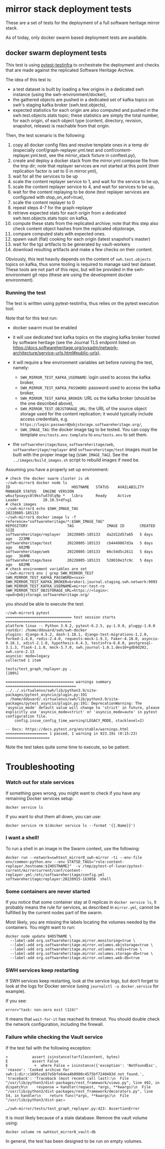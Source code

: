 # mirror stack deployment tests

These are a set of tests for the deployment of a full software heritage mirror
stack.

As of today, only docker swarm based deployment tests are available.

## docker swarm deployment tests

This test is using
[pytest-testinfra](https://github.com/pytest-dev/pytest-testinfra) to
orchestrate the deployment and checks that are made against the replicated
Software Heritage Archive.

The idea of this test is:
- a test dataset is built by loading a few origins in a dedicated swh instance
  (using the swh-environment/docker),
- the gathered objects are pushed in a dedicated set of kafka
  topics on swh's staging kafka broker (swh.test.objects),
- expected statistics for each origin are also computed and pushed in the
  swh.test.objects.stats topic; these statistics are simply the total number,
  for each origin, of each object type (content, directory, revision, snapshot,
  release) is reachable from that origin.

Then, the test scenario is the following:

1. copy all docker config files and resolve template ones in a temp dir
   (especially conf/graph-replayer.yml.test and conf/content-replayer.yml.test,
   see the mirror_stack fixture in conftest.py),
2. create and deploy a docker stack from the mirror.yml compose file from the
   tmp dir; note that replayer services are not started at this point (their
   replication factor is set to 0 in mirror.yml),
3. wait for all the services to be up
4. scale the content replayer service to 1, and wait for the service to be up,
5. scale the content replayer service to 4, and wait for services to be up,
6. wait for the content replaying to be done (test replayer services are
   configured with stop_on_eof=true),
7. scale the content replayer to 0
8. repeat steps 4-7 for the graph-replayer
9. retrieve expected stats for each origin from a dedicated
   swh.test.objects.stats topic on kafka,
10. compute these stats from the replicated archive; note that this step also
    check content object hashes from the replicated objstorage,
11. compare computed stats with expected ones.
12. spawn vault (flat) cooking for each origin (latest snapshot's master)
13. wait for the tgz artifacts to be generated by vault-workers
14. download resulting artifacts and make a few checks on their content.

Obviously, this test heavily depends on the content of ``swh.test.objects``
topics on kafka, thus some tooling is required to manage said test dataset.
These tools are not part of this repo, but will be provided in the
swh-environment git repo (these are using the development docker environment).

### Running the test

The test is written using pytest-testinfra, thus relies on the pytest execution
tool.

Note that for this test run:

- docker swarm must be enabled

- it will use dedicated test kafka topics on the staging kafka broker hosted by
  software heritage (see the Journal TLS endpoint listed on
  https://docs.softwareheritage.org/sysadm/network-architecture/service-urls.html#public-urls),

- it will require a few environment variables set before running the test,
  namely:
  - `SWH_MIRROR_TEST_KAFKA_USERNAME`: login used to access the kafka
    broker,
  - `SWH_MIRROR_TEST_KAFKA_PASSWORD`: password used to access the kafka
    broker,
  - `SWH_MIRROR_TEST_KAFKA_BROKER`: URL os the kafka broker (should be the
    one described above),
  - `SWH_MIRROR_TEST_OBJSTORAGE_URL`: the URL of the source object storage used
    for the content replication; it would typically include access credentials,
    e.g. `https://login:password@objstorage.softwareheritage.org/`,
  - `SWH_IMAGE_TAG`: the docker image tag to be tested.
  You can copy the template `env/tests.env.template` to `env/tests.env` to set them.

- the `softwareheritage/base`, `softwareheritage/web`,
  `softwareheritage/replayer` and `softwareheritage/test` images must be built
  with the proper image tag (`$SWH_IMAGE_TAG`). See the
  `../images/build_images.sh` script to rebuild images if need be.


Assuming you have a properly set up environment:

```
# check the docker swarm cluster is ok
~/swh-mirror$ docker node ls
ID                            HOSTNAME   STATUS    AVAILABILITY   MANAGER STATUS   ENGINE VERSION
w6uzfpxayyc8l9ksfud7dlq9p *   libra      Ready     Active         Leader           20.10.5+dfsg1
# check images
~/swh-mirror$ echo $SWH_IMAGE_TAG
20220805-185133
~/swh-mirror$ docker image ls -f reference="softwareheritage/*:$SWH_IMAGE_TAG"
REPOSITORY                  TAG               IMAGE ID       CREATED      SIZE
softwareheritage/replayer   20220805-185133   da2d12d57a65   5 days ago   223MB
softwareheritage/test       20220805-185133   cb4449867d3a   5 days ago   682MB
softwareheritage/web        20220805-185133   66c54d5c2611   5 days ago   364MB
softwareheritage/base       20220805-185133   528010e1fc9c   5 days ago   682MB
# check environment variables are set
~/swh-mirror$ env | grep SWH_MIRROR_TEST
SWH_MIRROR_TEST_KAFKA_PASSWORD=<xxx>
SWH_MIRROR_TEST_KAFKA_BROKER=broker1.journal.staging.swh.network:9093
SWH_MIRROR_TEST_KAFKA_USERNAME=mirror-test-ro
SWH_MIRROR_TEST_OBJSTORAGE_URL=https://<login>:<pwd>@objstorage.softwareheritage.org/
```

you should be able to execute the test:

```
~/swh-mirror$ pytest
============================== test session starts ==============================
platform linux -- Python 3.9.2, pytest-6.2.5, py-1.9.0, pluggy-1.0.0
rootdir: /home/ddouard/swh/swh-docker
plugins: django-4.5.2, dash-1.18.1, django-test-migrations-1.2.0, forked-1.4.0, redis-2.4.0, requests-mock-1.9.3, Faker-4.18.0, asyncio-0.18.1, xdist-2.1.0, hypothesis-6.4.3, testinfra-6.8.0, postgresql-3.1.3, flask-1.1.0, mock-3.7.0, swh.journal-1.0.1.dev10+gdb9d202, swh.core-2.13
asyncio: mode=legacy
collected 1 item

tests/test_graph_replayer.py .                                            [100%]

=============================== warnings summary ================================
../../.virtualenvs/swh/lib/python3.9/site-packages/pytest_asyncio/plugin.py:191
  /home/ddouard/.virtualenvs/swh/lib/python3.9/site-packages/pytest_asyncio/plugin.py:191: DeprecationWarning: The 'asyncio_mode' default value will change to 'strict' in future, please explicitly use 'asyncio_mode=strict' or 'asyncio_mode=auto' in pytest configuration file.
    config.issue_config_time_warning(LEGACY_MODE, stacklevel=2)

-- Docs: https://docs.pytest.org/en/stable/warnings.html
=================== 1 passed, 1 warning in 923.19s (0:15:23) ====================
```

Note the test takes quite some time to execute, so be patient.


Troubleshooting
===============

### Watch out for stale services

If something goes wrong, you might want to check if you have any remaining Docker services setup:

    docker service ls

If you want to shut them all down, you can use:

    docker service rm $(docker service ls --format '{{.Name}}')

### I want a shell!

To run a shell in an image in the Swarm context, use the following:

    docker run --network=swhtest_mirror0_swh-mirror -ti --env-file env/common-python.env --env STATSD_TAGS="role:content-replayer,hostname:${HOSTNAME}"  -v /tmp/pytest-of-lunar/pytest-current/mirrorcurrent/conf/content-replayer.yml:/etc/softwareheritage/config.yml  softwareheritage/replayer:20220915-163058  shell

### Some containers are never started

If you notice that some container stay at 0 replicas in `docker service ls`, it probably means the rule for services, as described in `mirror.yml`, cannot be fulfilled by the current nodes part of the swarm.

Most likely, you are missing the labels locating the volumes needed by the containers. You might want to run:

    docker node update $HOSTNAME \
      --label-add org.softwareheritage.mirror.monitoring=true \
      --label-add org.softwareheritage.mirror.volumes.objstorage=true \
      --label-add org.softwareheritage.mirror.volumes.redis=true \
      --label-add org.softwareheritage.mirror.volumes.storage-db=true \
      --label-add org.softwareheritage.mirror.volumes.web-db=true

### SWH services keep restarting

If SWH services keep restarting, look at the service logs, but don’t forget to look at the logs for Docker service (using `journalctl -u docker.service` for example).

If you see:

    error="task: non-zero exit (124)"

It means that `wait-for-it` has reached its timeout. You should double check the network configuration, including the firewall.

### Failure while checking the Vault service

If the test fail with the following exception:

~~~
>           assert isinstance(tarfilecontent, bytes)
E           assert False
E            +  where False = isinstance({'exception': 'NotFoundExc', 'reason': 'Cooked archive for swh:1:dir:c1695cab57e5bfe64ea4b0900c4575bf7240483d not found.', 'traceback': 'Traceback (most recent call last):\n  File "/usr/lib/python3/dist-packages/rest_framework/views.py", line 492, in dispatch\n    response = handler(request, *args, **kwargs)\n  File "/usr/lib/python3/dist-packages/rest_framework/decorators.py", line 54, in handler\n    return func(*args, **kwargs)\n  File "/usr/lib/python3/dist-pac→

…/swh-mirror/tests/test_graph_replayer.py:423: AssertionError
~~~

It is most likely because of a stale database. Remove the vault volume using:

    docker volume rm swhtest_mirror0_vault-db

In general, the test has been designed to be run on empty volumes.
